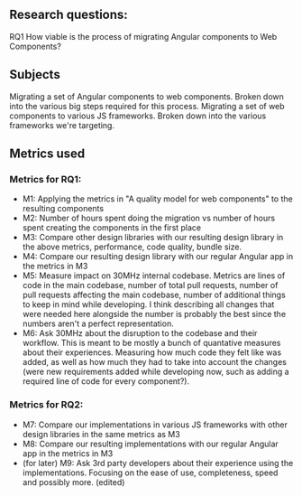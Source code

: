 ## Research questions:

RQ1 How viable is the process of migrating Angular components to Web Components?

## Subjects

Migrating a set of Angular components to web components. Broken down into the various big steps required for this process.
Migrating a set of web components to various JS frameworks. Broken down into the various frameworks we're targeting.

## Metrics used

### Metrics for RQ1:

-   M1: Applying the metrics in "A quality model for web components" to the resulting components
-   M2: Number of hours spent doing the migration vs number of hours spent creating the components in the first place
-   M3: Compare other design libraries with our resulting design library in the above metrics, performance, code quality, bundle size.
-   M4: Compare our resulting design library with our regular Angular app in the metrics in M3
-   M5: Measure impact on 30MHz internal codebase. Metrics are lines of code in the main codebase, number of total pull requests, number of pull requests affecting the main codebase, number of additional things to keep in mind while developing. I think describing all changes that were needed here alongside the number is probably the best since the numbers aren't a perfect representation.
-   M6: Ask 30MHz about the disruption to the codebase and their workflow. This is meant to be mostly a bunch of quantative measures about their experiences. Measuring how much code they felt like was added, as well as how much they had to take into account the changes (were new requirements added while developing now, such as adding a required line of code for every component?).

### Metrics for RQ2:

-   M7: Compare our implementations in various JS frameworks with other design libraries in the same metrics as M3
-   M8: Compare our resulting implementations with our regular Angular app in the metrics in M3
-   (for later) M9: Ask 3rd party developers about their experience using the implementations. Focusing on the ease of use, completeness, speed and possibly more. (edited)

